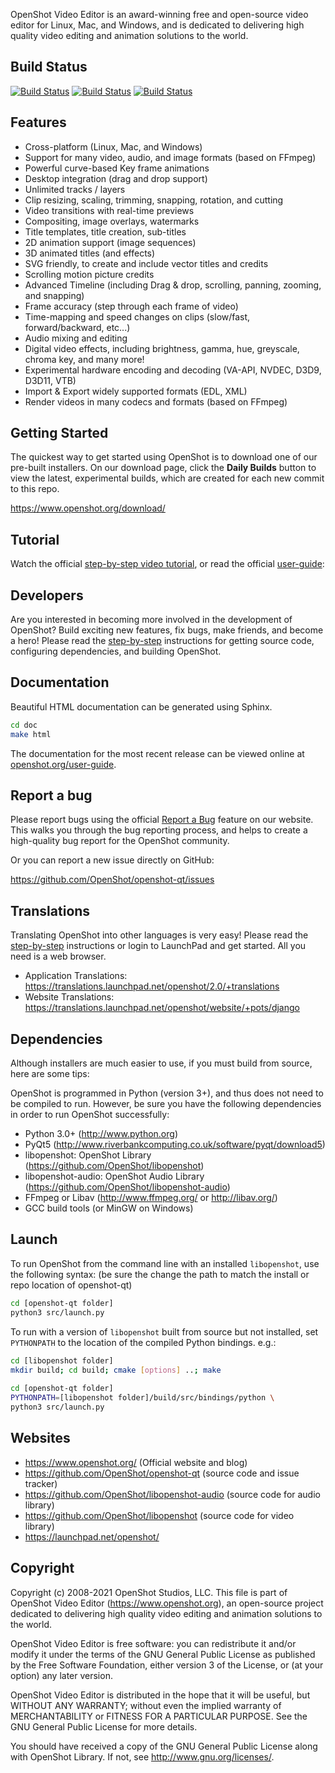 OpenShot Video Editor is an award-winning free and open-source video editor 
for Linux, Mac, and Windows, and is dedicated to delivering high quality 
video editing and animation solutions to the world.

## Build Status

[![Build Status](https://img.shields.io/travis/OpenShot/openshot-qt/develop.svg?label=openshot-qt)](https://travis-ci.org/OpenShot/openshot-qt) [![Build Status](https://img.shields.io/travis/OpenShot/libopenshot/develop.svg?label=libopenshot)](https://travis-ci.org/OpenShot/libopenshot) [![Build Status](https://img.shields.io/travis/OpenShot/libopenshot-audio/develop.svg?label=libopenshot-audio)](https://travis-ci.org/OpenShot/libopenshot-audio)

## Features

* Cross-platform (Linux, Mac, and Windows)
* Support for many video, audio, and image formats (based on FFmpeg)
* Powerful curve-based Key frame animations
* Desktop integration (drag and drop support)
* Unlimited tracks / layers
* Clip resizing, scaling, trimming, snapping, rotation, and cutting
* Video transitions with real-time previews
* Compositing, image overlays, watermarks
* Title templates, title creation, sub-titles
* 2D animation support (image sequences)
* 3D animated titles (and effects)
* SVG friendly, to create and include vector titles and credits
* Scrolling motion picture credits
* Advanced Timeline (including Drag & drop, scrolling, panning, zooming, and snapping)
* Frame accuracy (step through each frame of video)
* Time-mapping and speed changes on clips (slow/fast, forward/backward, etc...)
* Audio mixing and editing
* Digital video effects, including brightness, gamma, hue, greyscale, chroma key, and many more!
* Experimental hardware encoding and decoding (VA-API, NVDEC, D3D9, D3D11, VTB)
* Import & Export widely supported formats (EDL, XML)
* Render videos in many codecs and formats (based on FFmpeg)

## Getting Started

The quickest way to get started using OpenShot is to download one of 
our pre-built installers. On our download page, click the **Daily Builds** 
button to view the latest, experimental builds, which are created for each 
new commit to this repo.

https://www.openshot.org/download/

## Tutorial

Watch the official [step-by-step video tutorial](https://www.youtube.com/watch?list=PLymupH2aoNQNezYzv2lhSwvoyZgLp1Q0T&v=1k-ISfd-YBE), or read the official [user-guide](https://www.openshot.org/user-guide/):

## Developers

Are you interested in becoming more involved in the development of 
OpenShot? Build exciting new features, fix bugs, make friends, and become a hero! 
Please read the [step-by-step](https://github.com/OpenShot/openshot-qt/wiki/Become-a-Developer) 
instructions for getting source code, configuring dependencies, and building OpenShot.

## Documentation

Beautiful HTML documentation can be generated using Sphinx.

```sh
cd doc
make html
```

The documentation for the most recent release can be viewed online at [openshot.org/user-guide](https://www.openshot.org/user-guide/).

## Report a bug

Please report bugs using the official [Report a Bug](https://www.openshot.org/issues/new/) 
feature on our website. This walks you through the bug reporting process, and helps 
to create a high-quality bug report for the OpenShot community.

Or you can report a new issue directly on GitHub:

https://github.com/OpenShot/openshot-qt/issues

## Translations

Translating OpenShot into other languages is very easy! Please read the [step-by-step](https://github.com/OpenShot/openshot-qt/wiki/Become-a-Translator) instructions or login to LaunchPad and get started.
All you need is a web browser.

* Application Translations: https://translations.launchpad.net/openshot/2.0/+translations
* Website Translations: https://translations.launchpad.net/openshot/website/+pots/django

## Dependencies

Although installers are much easier to use, if you must build from 
source, here are some tips: 

OpenShot is programmed in Python (version 3+), and thus does not need
to be compiled to run. However, be sure you have the following 
dependencies in order to run OpenShot successfully: 

*  Python 3.0+ (http://www.python.org)
*  PyQt5 (http://www.riverbankcomputing.co.uk/software/pyqt/download5)
*  libopenshot: OpenShot Library (https://github.com/OpenShot/libopenshot)
*  libopenshot-audio: OpenShot Audio Library (https://github.com/OpenShot/libopenshot-audio)
*  FFmpeg or Libav (http://www.ffmpeg.org/ or http://libav.org/)
*  GCC build tools (or MinGW on Windows)

## Launch

To run OpenShot from the command line with an installed `libopenshot`,
use the following syntax:
(be sure the change the path to match the install or repo location 
of openshot-qt)

```sh
cd [openshot-qt folder]
python3 src/launch.py
```
    
To run with a version of `libopenshot` built from source but not installed,
set `PYTHONPATH` to the location of the compiled Python bindings. e.g.:

```sh
cd [libopenshot folder]
mkdir build; cd build; cmake [options] ..; make
    
cd [openshot-qt folder]
PYTHONPATH=[libopenshot folder]/build/src/bindings/python \
python3 src/launch.py
```

## Websites

- https://www.openshot.org/  (Official website and blog)
- https://github.com/OpenShot/openshot-qt (source code and issue tracker)
- https://github.com/OpenShot/libopenshot-audio (source code for audio library)
- https://github.com/OpenShot/libopenshot (source code for video library)
- https://launchpad.net/openshot/

## Copyright

Copyright (c) 2008-2021 OpenShot Studios, LLC. This file is part of
OpenShot Video Editor (https://www.openshot.org), an open-source project
dedicated to delivering high quality video editing and animation solutions
to the world.

OpenShot Video Editor is free software: you can redistribute it and/or modify
it under the terms of the GNU General Public License as published by
the Free Software Foundation, either version 3 of the License, or
(at your option) any later version.

OpenShot Video Editor is distributed in the hope that it will be useful,
but WITHOUT ANY WARRANTY; without even the implied warranty of
MERCHANTABILITY or FITNESS FOR A PARTICULAR PURPOSE.  See the
GNU General Public License for more details.

You should have received a copy of the GNU General Public License
along with OpenShot Library.  If not, see <http://www.gnu.org/licenses/>.
